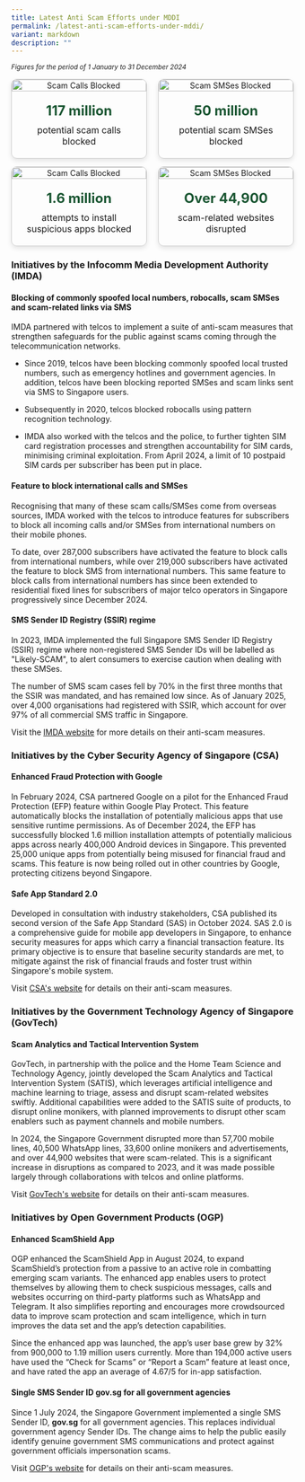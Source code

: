 ```yaml
---
title: Latest Anti Scam Efforts under MDDI
permalink: /latest-anti-scam-efforts-under-mddi/
variant: markdown
description: ""
---
```

<p><em><sub>Figures for the period of 1 January to 31 December 2024</sub></em>
</p>
<div style="display: flex; gap: 20px; justify-content: center; align-items: flex-start;">
  <div style="width: 500px; border: 1px solid #ccc; border-radius: 10px; box-shadow: 0 4px 8px rgba(0, 0, 0, 0.1); overflow: hidden; text-align: center;">
    <img style="width: 100%; height: auto;" alt="Scam Calls Blocked" src="https://www.mddi.gov.sg/images/Scams%20Page/scam_calls.jpg">
    <div style="padding: 20px;">
      <p style="font-size: 24px; font-weight: bold; color: #1a5632; margin: 0;">117 million</p>
      <p style="font-size: 16px; margin: 10px 0 0;">potential scam calls blocked</p>
    </div>
  </div>

  <div style="width: 500px; border: 1px solid #ccc; border-radius: 10px; box-shadow: 0 4px 8px rgba(0, 0, 0, 0.1); overflow: hidden; text-align: center;">
    <img style="width: 100%; height: auto;" alt="Scam SMSes Blocked" src="https://www.mddi.gov.sg/images/Scams%20Page/scam_message.jpg">
    <div style="padding: 20px;">
      <p style="font-size: 24px; font-weight: bold; color: #1a5632; margin: 0;">50 million</p>
      <p style="font-size: 16px; margin: 10px 0 0;">potential scam SMSes blocked</p>
    </div>
  </div>
</div>
<p>
</p><div style="display: flex; gap: 20px; justify-content: center; align-items: flex-start;">
  <div style="width: 500px; border: 1px solid #ccc; border-radius: 10px; box-shadow: 0 4px 8px rgba(0, 0, 0, 0.1); overflow: hidden; text-align: center;">
    <img style="width: 100%; height: auto;" alt="Scam Calls Blocked" src="https://www.mddi.gov.sg/images/Scams%20Page/scam_calls.jpg">
    <div style="padding: 20px;">
      <p style="font-size: 24px; font-weight: bold; color: #1a5632; margin: 0;">1.6 million</p>
      <p style="font-size: 16px; margin: 10px 0 0;">attempts to install suspicious apps blocked</p>
    </div>
  </div>

  <div style="width: 500px; border: 1px solid #ccc; border-radius: 10px; box-shadow: 0 4px 8px rgba(0, 0, 0, 0.1); overflow: hidden; text-align: center;">
    <img style="width: 100%; height: auto;" alt="Scam SMSes Blocked" src="https://www.mddi.gov.sg/images/Scams%20Page/scam_message.jpg">
    <div style="padding: 20px;">
      <p style="font-size: 24px; font-weight: bold; color: #1a5632; margin: 0;">Over 44,900</p>
      <p style="font-size: 16px; margin: 10px 0 0;">scam-related websites disrupted</p>
    </div>
  </div>
</div>
<h3>Initiatives by the Infocomm Media Development Authority (IMDA)</h3>
<h4>Blocking of commonly spoofed local numbers, robocalls, scam SMSes and scam-related links via SMS</h4>
<p>IMDA partnered with telcos to implement a suite of anti-scam measures
that strengthen safeguards for the public against scams coming through
the telecommunication networks.</p>
<ul data-tight="true" class="tight">
<li>
<p>Since 2019, telcos have been blocking commonly spoofed local trusted numbers,
such as emergency hotlines and government agencies. In addition, telcos
have been blocking reported SMSes and scam links sent via SMS to Singapore
users.</p>
</li>
<li>
<p>Subsequently in 2020, telcos blocked robocalls using pattern recognition
technology.</p>
</li>
<li>
<p>IMDA also worked with the telcos and the police, to further tighten SIM
card registration processes and strengthen accountability for SIM cards,
minimising criminal exploitation. From April 2024, a limit of 10 postpaid
SIM cards per subscriber has been put in place.</p>
</li>
</ul>
<h4>Feature to block international calls and SMSes</h4>
<p>Recognising that many of these scam calls/SMSes come from overseas sources,
IMDA worked with the telcos to introduce features for subscribers to block
all incoming calls and/or SMSes from international numbers on their mobile
phones.</p>
<p>To date, over 287,000 subscribers have activated the feature to block
calls from international numbers, while over 219,000 subscribers have activated
the feature to block SMS from international numbers. This same feature
to block calls from international numbers has since been extended to residential
fixed lines for subscribers of major telco operators in Singapore progressively
since December 2024.</p>
<h4>SMS Sender ID Registry (SSIR) regime</h4>
<p>In 2023, IMDA implemented the full Singapore SMS Sender ID Registry (SSIR)
regime where non-registered SMS Sender IDs will be labelled as "Likely-SCAM",
to alert consumers to exercise caution when dealing with these SMSes.&nbsp;&nbsp;</p>
<p>The number of SMS scam cases fell by 70% in the first three months that
the SSIR was mandated, and has remained low since. As of January 2025,
over 4,000 organisations had registered with SSIR, which account for over
97% of all commercial SMS traffic in Singapore.</p>
<p>Visit the <a href="https://www.imda.gov.sg/how-we-can-help/anti-scam-measures" rel="noopener nofollow" target="_blank">IMDA website</a> for
more details on their anti-scam measures.</p>
<h3>Initiatives by the Cyber Security Agency of Singapore (CSA)</h3>
<h4>Enhanced Fraud Protection with Google</h4>
<p>In February 2024, CSA partnered Google on a pilot for the Enhanced Fraud
Protection (EFP) feature within Google Play Protect. This feature automatically
blocks the installation of potentially malicious apps that use sensitive
runtime permissions. As of December 2024, the EFP has successfully blocked
1.6 million installation attempts of potentially malicious apps across
nearly 400,000 Android devices in Singapore. This prevented 25,000 unique
apps from potentially being misused for financial fraud and scams. This
feature is now being rolled out in other countries by Google, protecting
citizens beyond Singapore.</p>
<h4>Safe App Standard 2.0</h4>
<p>Developed in consultation with industry stakeholders, CSA published its
second version of the Safe App Standard (SAS) in October 2024. SAS 2.0
is a comprehensive guide for mobile app developers in Singapore, to enhance
security measures for apps which carry a financial transaction feature.
Its primary objective is to ensure that baseline security standards are
met, to mitigate against the risk of financial frauds and foster trust
within Singapore's mobile system.</p>
<p>Visit <a href="https://www.csa.gov.sg/" rel="noopener nofollow" target="_blank">CSA's website</a> for
details on their anti-scam measures.</p>
<h3>Initiatives by the Government Technology Agency of Singapore (GovTech)</h3>
<h4>Scam Analytics and Tactical Intervention System</h4>
<p>GovTech, in partnership with the police and the Home Team Science and
Technology Agency, jointly developed the Scam Analytics and Tactical Intervention
System (SATIS), which leverages artificial intelligence and machine learning
to triage, assess and disrupt scam-related websites swiftly. Additional
capabilities were added to the SATIS suite of products, to disrupt online
monikers, with planned improvements to disrupt other scam enablers such
as payment channels and mobile numbers.</p>
<p>In 2024, the Singapore Government disrupted more than 57,700 mobile lines,
40,500 WhatsApp lines, 33,600 online monikers and advertisements, and over
44,900 websites that were scam-related. This is a significant increase
in disruptions as compared to 2023, and it was made possible largely through
collaborations with telcos and online platforms.</p>
<p>Visit <a href="https://www.tech.gov.sg/products-and-services/for-citizens/scam-prevention/" rel="noopener nofollow" target="_blank">GovTech's website</a> for
details on their anti-scam measures.</p>
<h3>Initiatives by Open Government Products (OGP)</h3>
<h4>Enhanced ScamShield App</h4>
<p>OGP enhanced the ScamShield App in August 2024, to expand ScamShield’s
protection from a passive to an active role in combatting emerging scam
variants. The enhanced app enables users to protect themselves by allowing
them to check suspicious messages, calls and websites occurring on third-party
platforms such as WhatsApp and Telegram. It also simplifies reporting and
encourages more crowdsourced data to improve scam protection and scam intelligence,
which in turn improves the data set and the app’s detection capabilities.</p>
<p>Since the enhanced app was launched, the app’s user base grew by 32% from
900,000 to 1.19 million users currently. More than 194,000 active users
have used the “Check for Scams” or “Report a Scam” feature at least once,
and have rated the app an average of 4.67/5 for in-app satisfaction.</p>
<h4>Single SMS Sender ID <strong>gov.sg</strong> for all government agencies</h4>
<p>Since 1 July 2024, the Singapore Government implemented a single SMS Sender
ID, <strong>gov.sg</strong> for all government agencies. This replaces individual
government agency Sender IDs. The change aims to help the public easily
identify genuine government SMS communications and protect against government
officials impersonation scams.</p>
<p>Visit <a href="https://www.open.gov.sg/" rel="noopener nofollow" target="_blank">OGP's website</a> for
details on their anti-scam measures.</p>
<p></p>